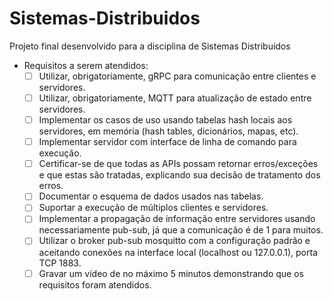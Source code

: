 # Sistemas-Distribuidos
Projeto final desenvolvido para a disciplina de Sistemas Distribuídos

- Requisitos a serem atendidos:
  - [ ] Utilizar, obrigatoriamente, gRPC para comunicação entre clientes e servidores.  
  - [ ] Utilizar, obrigatoriamente, MQTT para atualização de estado entre servidores.  
  - [ ] Implementar os casos de uso usando tabelas hash locais aos servidores, em memória (hash tables, dicionários, mapas, etc).  
  - [ ] Implementar servidor com interface de linha de comando para execução.  
  - [ ] Certificar-se de que todas as APIs possam retornar erros/exceções e que estas são tratadas, explicando sua decisão de tratamento dos erros.  
  - [ ] Documentar o esquema de dados usados nas tabelas.  
  - [ ] Suportar a execução de múltiplos clientes e servidores.  
  - [ ] Implementar a propagação de informação entre servidores usando necessariamente pub-sub, já que a comunicação é de 1 para muitos.  
  - [ ] Utilizar o broker pub-sub mosquitto com a configuração padrão e aceitando conexões na interface local (localhost ou 127.0.0.1), porta TCP 1883.  
  - [ ] Gravar um vídeo de no máximo 5 minutos demonstrando que os requisitos foram atendidos.  
